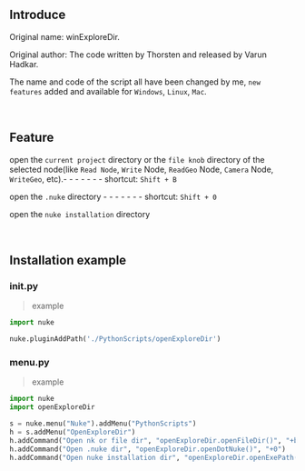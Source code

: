 ## Introduce

Original name: winExploreDir. 

Original author: The code written by Thorsten and released by Varun Hadkar.

The name and code of the script all have been changed by me, `new features` added and available for `Windows`, `Linux`, `Mac`.

<br />

## Feature 

open the `current project` directory or the `file knob` directory of the selected node(like `Read Node`, `Write` Node, `ReadGeo` Node, `Camera` Node, `WriteGeo`, etc).- - - - - - - shortcut: `Shift + B`

open the `.nuke` directory - - - - - - - shortcut: `Shift + 0`

open the `nuke installation` directory

<br />

## Installation example
### init.py
> example
```python
import nuke

nuke.pluginAddPath('./PythonScripts/openExploreDir')
```

### menu.py
> example
```python
import nuke
import openExploreDir

s = nuke.menu("Nuke").addMenu("PythonScripts")
h = s.addMenu("OpenExploreDir")
h.addCommand("Open nk or file dir", "openExploreDir.openFileDir()", "+b")
h.addCommand("Open .nuke dir", "openExploreDir.openDotNuke()", "+0")
h.addCommand("Open nuke installation dir", "openExploreDir.openExePath()")
```
